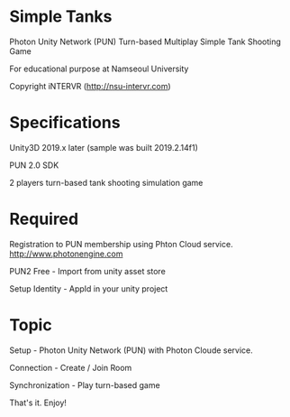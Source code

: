 # Simple Tanks

Photon Unity Network (PUN) Turn-based Multiplay Simple Tank Shooting Game

For educational purpose at Namseoul University

Copyright iNTERVR (http://nsu-intervr.com)

# Specifications

Unity3D 2019.x later (sample was built 2019.2.14f1)

PUN 2.0 SDK

2 players turn-based tank shooting simulation game

# Required

Registration to PUN membership using Phton Cloud service. http://www.photonengine.com

PUN2 Free - Import from unity asset store

Setup Identity - AppId in your unity project

# Topic

Setup - Photon Unity Network (PUN) with Photon Cloude service.

Connection - Create / Join Room 

Synchronization - Play turn-based game

That's it. Enjoy!


